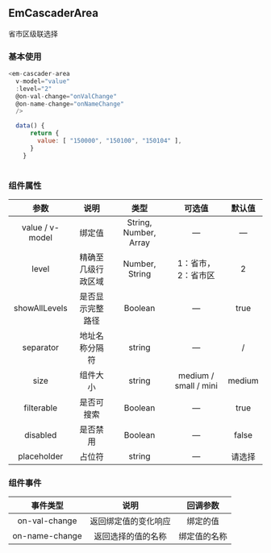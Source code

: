## EmCascaderArea

省市区级联选择

### 基本使用

````javascript
<em-cascader-area
  v-model="value"
  :level="2"
  @on-val-change="onValChange"
  @on-name-change="onNameChange"
  />

  data() {
      return {
        value: [ "150000", "150100", "150104" ],
      }
    }
  
````

### 组件属性

|       参数        |    说明     |          类型           |          可选值          |  默认值   |
|:---------------:|:---------:|:---------------------:|:---------------------:|:------:|
| value / v-model |    绑定值    | String, Number, Array |           —           |   —    |
|      level      | 精确至几级行政区域 |    Number, String     |      1：省市，2：省市区       |   2    |
|  showAllLevels  | 是否显示完整路径  |        Boolean        |           —           |  true  |
|    separator    |  地址名称分隔符  |        string         |           —           |   /    |
|      size       |   组件大小    |        string         | medium / small / mini | medium |
|   filterable    |   是否可搜索   |        Boolean        |           —           |  true  |
|    disabled     |   是否禁用    |        Boolean        |           —           | false  |
|   placeholder   |    占位符    |        string         |           —           |  请选择   |

### 组件事件

|      事件类型      |     说明     |  回调参数  |
|:--------------:|:----------:|:------:|
| on-val-change  | 返回绑定值的变化响应 |  绑定的值  |
| on-name-change | 返回选择的值的名称  | 绑定值的名称 |


